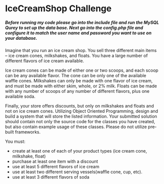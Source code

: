 # IceCreamShop Challenge

<h5><i> Before running my code please go into the include file and run the MySQL Qurey to set up the data base. Next go into the config.php file and configure it to match the user name and password you want to use on your database.</i></h5> 


Imagine that you run an ice cream shop. You sell three different main items – ice cream cones, milkshakes, and floats. You have a large number of different flavors of ice cream available.

Ice cream cones can be made of either one or two scoops, and each scoop can be any available flavor. The cone can be only one of the available waffle cones. Milkshakes can only be made with one flavor of ice cream, and must be made with either skim, whole, or 2% milk. Floats can be made with any number of scoops of any number of different flavors, plus one available soda.

Finally, your store offers discounts, but only on milkshakes and floats and not on ice cream cones. Utilizing Object Oriented Programming, design and build a system that will store the listed information. Your submitted solution should contain not only the source code for the classes you have created, but also contain example usage of these classes. Please do not utilize pre-built frameworks. 

You must:
- create at least one of each of your product types (ice cream cone, milkshake, float)
- purchase at least one item with a discount
- use at least 5 different flavors of ice cream
- use at least two different serving vessels(waffle cone, cup, etc).
- use at least 3 different flavors of soda
